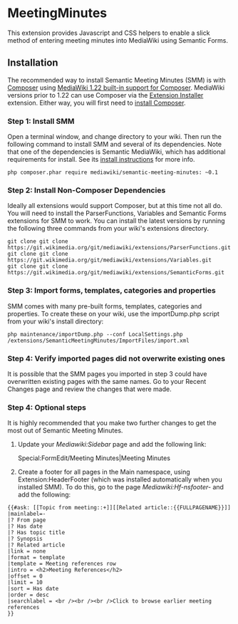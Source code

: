 MeetingMinutes
==============

This extension provides Javascript and CSS helpers to enable a slick method of entering meeting minutes into MediaWiki using Semantic Forms.

Installation
------------

The recommended way to install Semantic Meeting Minutes (SMM) is with [Composer](composer) using
[MediaWiki 1.22 built-in support for Composer](mwcomposer). MediaWiki versions prior to 1.22 can use Composer via the [Extension Installer](extensioninstaller) extension. Either way, you will first need to [install Composer](composerinstall).


### Step 1: Install SMM

Open a terminal window, and change directory to your wiki. Then run the following command to install SMM and several of its dependencies. Note that one of the dependencies is Semantic MediaWiki, which has additional requirements for install. See its [install instructions](smwinstall) for more info.

    php composer.phar require mediawiki/semantic-meeting-minutes: ~0.1

### Step 2: Install Non-Composer Dependencies

Ideally all extensions would support Composer, but at this time not all do. You will need to install the ParserFunctions, Variables and Semantic Forms extensions for SMM to work. You can install the latest versions by running the following three commands from your wiki's extensions directory.

    git clone git clone https://git.wikimedia.org/git/mediawiki/extensions/ParserFunctions.git
    git clone git clone https://git.wikimedia.org/git/mediawiki/extensions/Variables.git
    git clone git clone https://git.wikimedia.org/git/mediawiki/extensions/SemanticForms.git

### Step 3: Import forms, templates, categories and properties

SMM comes with many pre-built forms, templates, categories and properties. To create these on your wiki, use the importDump.php script from your wiki's install directory:

    php maintenance/importDump.php --conf LocalSettings.php /extensions/SemanticMeetingMinutes/ImportFiles/import.xml

### Step 4: Verify imported pages did not overwrite existing ones

It is possible that the SMM pages you imported in step 3 could have overwritten existing pages with the same names. Go to your Recent Changes page and review the changes that were made.
	
### Step 4: Optional steps

It is highly recommended that you make two further changes to get the most out of Semantic Meeting Minutes.

1. Update your _Mediawiki:Sidebar_ page and add the following link:

    Special:FormEdit/Meeting Minutes|Meeting Minutes

2. Create a footer for all pages in the Main namespace, using Extension:HeaderFooter (which was installed automatically when you installed SMM). To do this, go to the page _Mediawiki:Hf-nsfooter-_ and add the following:

```
{{#ask: [[Topic from meeting::+]][[Related article::{{FULLPAGENAME}}]]
|mainlabel=-
|? From page
|? Has date
|? Has topic title
|? Synopsis
|? Related article
|link = none
|format = template
|template = Meeting references row
|intro = <h2>Meeting References</h2>
|offset = 0
|limit = 10
|sort = Has date
|order = desc
|searchlabel = <br /><br /><br />Click to browse earlier meeting references
}}
```

[composer]: https://getcomposer.org/
[mwcomposer]: https://www.mediawiki.org/wiki/Composer
[extensioninstaller]: https://github.com/JeroenDeDauw/ExtensionInstaller/blob/master/README.md
[composerinstall]: https://getcomposer.org/doc/00-intro.md
[smwinstall]: https://github.com/SemanticMediaWiki/SemanticMediaWiki/blob/master/docs/INSTALL.md